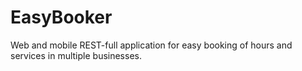 # EasyBooker
Web and mobile REST-full application for easy booking of hours and services in multiple businesses.
